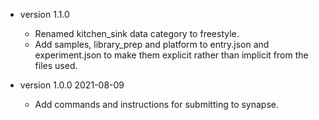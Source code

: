 
* version 1.1.0 
  - Renamed kitchen_sink data category to freestyle.
  - Add samples, library_prep and platform to entry.json and
    experiment.json to make them explicit rather than implicit from the files
    used.
  
* version 1.0.0 2021-08-09
  - Add commands and instructions for submitting to synapse.

